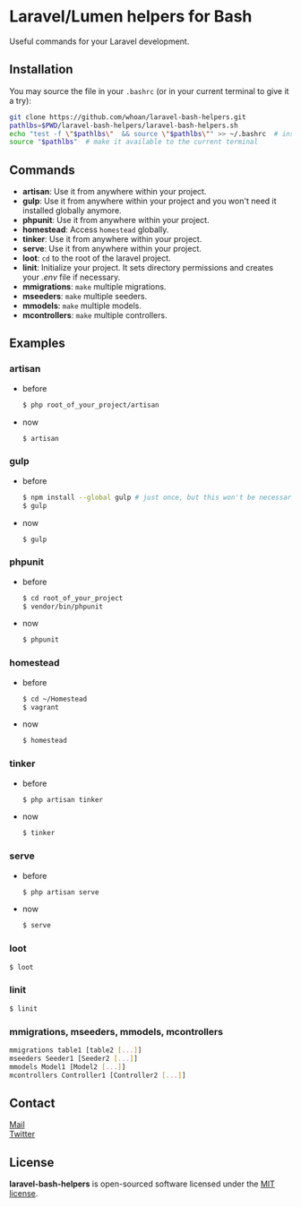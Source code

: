 Laravel/Lumen helpers for Bash
==============================

Useful commands for your Laravel development.

## Installation

You may source the file in your `.bashrc` (or in your current terminal to give it a try):

```bash
git clone https://github.com/whoan/laravel-bash-helpers.git
pathlbs=$PWD/laravel-bash-helpers/laravel-bash-helpers.sh
echo "test -f \"$pathlbs\"  && source \"$pathlbs\"" >> ~/.bashrc  # install it in your .bashrc
source "$pathlbs"  # make it available to the current terminal
```

## Commands

* **artisan**: Use it from anywhere within your project.
* **gulp**: Use it from anywhere within your project and you won't need it installed globally anymore.
* **phpunit**: Use it from anywhere within your project.
* **homestead**: Access `homestead` globally.
* **tinker**: Use it from anywhere within your project.
* **serve**: Use it from anywhere within your project.
* **loot**: `cd` to the root of the laravel project.
* **linit**: Initialize your project. It sets directory permissions and creates your *.env* file if necessary.
* **mmigrations**: `make` multiple migrations.
* **mseeders**: `make` multiple seeders.
* **mmodels**: `make` multiple models.
* **mcontrollers**: `make` multiple controllers.

## Examples

### artisan

* before

    ```bash
    $ php root_of_your_project/artisan
    ```

* now

    ```bash
    $ artisan
    ```

### gulp

* before

    ```bash
    $ npm install --global gulp # just once, but this won't be necessary anymore
    $ gulp
    ```

* now

    ```bash
    $ gulp
    ```

### phpunit

* before

  ```bash
  $ cd root_of_your_project
  $ vendor/bin/phpunit
  ```

* now

  ```bash
  $ phpunit
  ```

### homestead

* before

    ```bash
    $ cd ~/Homestead
    $ vagrant
    ```

* now

    ```bash
    $ homestead
    ```

### tinker

* before

    ```bash
    $ php artisan tinker
    ```

* now

    ```bash
    $ tinker
    ```

### serve

* before

    ```bash
    $ php artisan serve
    ```

* now

    ```bash
    $ serve
    ```

### loot

```bash
$ loot
```

### linit

```bash
$ linit
```

### mmigrations, mseeders, mmodels, mcontrollers

```bash
mmigrations table1 [table2 [...]]
mseeders Seeder1 [Seeder2 [...]]
mmodels Model1 [Model2 [...]]
mcontrollers Controller1 [Controller2 [...]]
```

## Contact

[Mail][mail]  
[Twitter][twitter]

## License

**laravel-bash-helpers** is open-sourced software licensed under the [MIT license](http://opensource.org/licenses/MIT).

[mail]: mailto:abadiejuan@hotmail.com
[twitter]: https://twitter.com/_whoan_
